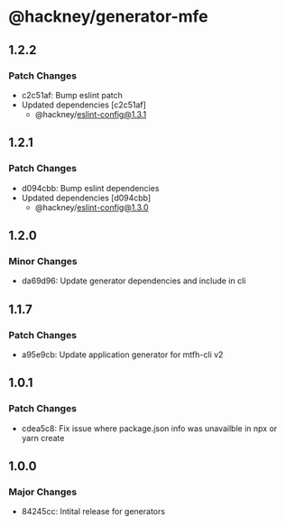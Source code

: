# @hackney/generator-mfe

## 1.2.2

### Patch Changes

- c2c51af: Bump eslint patch
- Updated dependencies [c2c51af]
  - @hackney/eslint-config@1.3.1

## 1.2.1

### Patch Changes

- d094cbb: Bump eslint dependencies
- Updated dependencies [d094cbb]
  - @hackney/eslint-config@1.3.0

## 1.2.0

### Minor Changes

- da69d96: Update generator dependencies and include in cli

## 1.1.7

### Patch Changes

- a95e9cb: Update application generator for mtfh-cli v2

## 1.0.1

### Patch Changes

- cdea5c8: Fix issue where package.json info was unavailble in npx or yarn create

## 1.0.0

### Major Changes

- 84245cc: Intital release for generators
